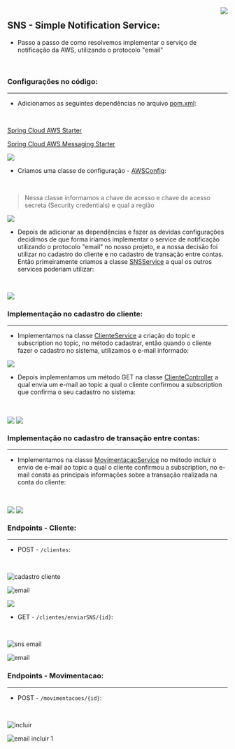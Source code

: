 <img align="right" src="https://github.com/Feruaro/Five-Stars-Bank/blob/main/Imagens/SNS/foto.jpg"/>

## SNS - Simple Notification Service:

* Passo a passo de como resolvemos implementar o serviço de notificação da AWS, utilizando o protocolo "email"

  ​

### Configurações no código:

--------

* Adicionamos as seguintes dependências no arquivo [pom.xml](https://github.com/Feruaro/Five-Stars-Bank/blob/main/FiveStarsBank/pom.xml):

  ​

[Spring Cloud AWS Starter](https://mvnrepository.com/artifact/org.springframework.cloud/spring-cloud-starter-aws/2.2.6.RELEASE)

[Spring Cloud AWS Messaging Starter](https://mvnrepository.com/artifact/org.springframework.cloud/spring-cloud-starter-aws-messaging/2.2.6.RELEASE)

<img align="center" src="https://github.com/Feruaro/Five-Stars-Bank/blob/main/Imagens/SNS/1_sns.jpg"/>

* Criamos uma classe de configuração -  [AWSConfig](https://github.com/Feruaro/Five-Stars-Bank/blob/main/FiveStarsBank/src/main/java/br/com/fivestarsbank/BlueBank/config/sns/AWSSNSConfig.java):

  ​

> Nessa classe informamos a chave de acesso e chave de acesso secreta (Security credentials) e qual a região

<img align="center" src="https://github.com/Feruaro/Five-Stars-Bank/blob/main/Imagens/SNS/2_sns.jpg"/>

* Depois de adicionar as dependências e fazer as devidas configurações decidimos de que forma iríamos implementar o service de notificação utilizando o protocolo "email" no nosso projeto, e a nossa decisão foi utilizar no cadastro do cliente e no cadastro de transação entre contas. Então primeiramente criamos a classe [SNSService](https://github.com/Feruaro/Five-Stars-Bank/blob/main/FiveStarsBank/src/main/java/br/com/fivestarsbank/BlueBank/service/SNSEmailService.java) a qual os outros services poderiam utilizar:

  ​

<img align="center" src="https://github.com/Feruaro/Five-Stars-Bank/blob/main/Imagens/SNS/3_sns.jpg"/>

### Implementação no cadastro do cliente:

----------

* Implementamos na classe [ClienteService](https://github.com/Feruaro/Five-Stars-Bank/blob/main/FiveStarsBank/src/main/java/br/com/fivestarsbank/BlueBank/service/ClienteService.java) a criação do topic e subscription no topic, no método cadastrar, então quando o cliente fazer o cadastro no sistema, utilizamos o e-mail informado:



<img align="center" src="https://github.com/Feruaro/Five-Stars-Bank/blob/main/Imagens/SNS/4_sns.jpg"/>

* Depois implementamos um método GET na classe [ClienteController](https://github.com/Feruaro/Five-Stars-Bank/blob/main/FiveStarsBank/src/main/java/br/com/fivestarsbank/BlueBank/controllers/ClienteController.java) a qual envia um e-mail ao topic a qual o cliente confirmou a subscription que confirma o seu cadastro no sistema:

  ​

<img align="center" src="https://github.com/Feruaro/Five-Stars-Bank/blob/main/Imagens/SNS/5_sns.jpg"/>

<img align="center" src="https://github.com/Feruaro/Five-Stars-Bank/blob/main/Imagens/SNS/6_sns.jpg"/>

### Implementação no cadastro de transação entre contas:

--------

* Implementamos na classe [MovimentacaoService](https://github.com/Feruaro/Five-Stars-Bank/blob/main/FiveStarsBank/src/main/java/br/com/fivestarsbank/BlueBank/service/MovimentacaoService.java) no método incluir o envio de e-mail ao topic a qual o cliente confirmou a subscription, no e-mail consta as principais informações sobre a transação realizada na conta do cliente: 

  ​

<img align="center" src="https://github.com/Feruaro/Five-Stars-Bank/blob/main/Imagens/SNS/7_sns.jpg"/>

<img align="center" src="https://github.com/Feruaro/Five-Stars-Bank/blob/main/Imagens/SNS/8_sns.jpg"/>



### Endpoints - Cliente:

-------

* POST - `/clientes`:

  ​

![cadastro cliente](https://github.com/Feruaro/Five-Stars-Bank/blob/main/Imagens/Endpoints/cadastro_cliente.jpg)

![email](https://github.com/Feruaro/Five-Stars-Bank/blob/main/Imagens/Endpoints/cadastro_cliente2.jpg)

<img src="https://github.com/Feruaro/Five-Stars-Bank/blob/main/Imagens/Endpoints/cadastro_cliente3.jpg"/>

* GET - `/clientes/enviarSNS/{id}`:

  ​

![sns email](https://github.com/Feruaro/Five-Stars-Bank/blob/main/Imagens/Endpoints/enviar_email.jpg)

![email](https://github.com/Feruaro/Five-Stars-Bank/blob/main/Imagens/Endpoints/enviar_email2.jpg)

### Endpoints - Movimentacao:

-------

* POST - `/movimentacoes/{id}`:

  ​

![incluir](https://github.com/Feruaro/Five-Stars-Bank/blob/main/Imagens/Endpoints/incluir_movi2.jpg)

![email incluir 1](https://github.com/Feruaro/Five-Stars-Bank/blob/main/Imagens/Endpoints/incluir_movi_email.jpg)